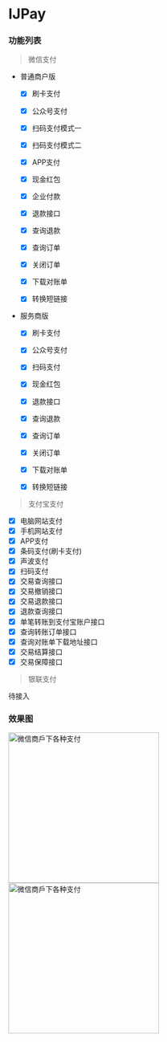 # IJPay
### 功能列表

  > 微信支付

  - 普通商户版
    - [x] 刷卡支付
    - [x] 公众号支付
    - [x] 扫码支付模式一
    - [x] 扫码支付模式二
    - [x] APP支付
    - [x] 现金红包
    - [x] 企业付款
    - [x] 退款接口
    - [x] 查询退款
    - [x] 查询订单
    - [x] 关闭订单
    - [x] 下载对账单
    - [x] 转换短链接
    


  - 服务商版
    - [x] 刷卡支付
    - [x] 公众号支付
    - [x] 扫码支付
    - [x] 现金红包
    - [x] 退款接口
    - [x] 查询退款
    - [x] 查询订单
    - [x] 关闭订单
    - [x] 下载对账单
    - [x] 转换短链接


   > 支付宝支付


   - [x] 电脑网站支付
   - [x] 手机网站支付
   - [x] APP支付
   - [x] 条码支付(刷卡支付)
   - [x] 声波支付
   - [x] 扫码支付
   - [x] 交易查询接口
   - [x] 交易撤销接口
   - [x] 交易退款接口
   - [x] 退款查询接口
   - [x] 单笔转账到支付宝账户接口
   - [x] 查询转账订单接口
   - [x] 查询对账单下载地址接口
   - [x] 交易结算接口
   - [x] 交易保障接口

   > 银联支付

待接入


### 效果图

<img src="http://7j1wfp.com1.z0.glb.clouddn.com/wxpay.gif" width = "300" alt="微信商戶下各种支付" align=center />
<img src="http://7j1wfp.com1.z0.glb.clouddn.com/wxsubpay.gif" width = "300" alt="微信商戶下各种支付" align=center />


